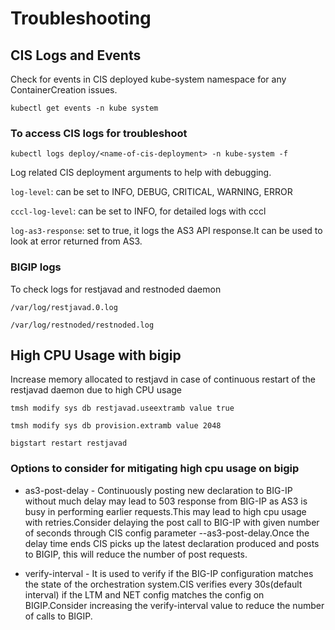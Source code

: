 # Troubleshooting

## CIS Logs and Events

Check for events in CIS deployed kube-system namespace for any ContainerCreation issues.

`kubectl get events -n kube system`

### To access CIS logs for troubleshoot

`kubectl logs deploy/<name-of-cis-deployment> -n kube-system -f`

Log related CIS deployment arguments to help with debugging.

`log-level`:  can be set to INFO, DEBUG, CRITICAL, WARNING, ERROR

`cccl-log-level`: can be set to INFO, for detailed logs with cccl

`log-as3-response`: set to true, it logs the AS3 API response.It can be used to look at error returned from AS3.

### BIGIP logs

To check logs for restjavad and restnoded daemon

`/var/log/restjavad.0.log`

`/var/log/restnoded/restnoded.log`

## High CPU Usage with bigip

Increase memory allocated to restjavd in case of continuous restart of the restjavad daemon due to high CPU usage

`tmsh modify sys db restjavad.useextramb value true`

`tmsh modify sys db provision.extramb value 2048`

`bigstart restart restjavad`

### Options to consider for mitigating high cpu usage on bigip

* as3-post-delay - Continuously posting new declaration to BIG-IP without much delay may lead to 503 response from BIG-IP as AS3 is busy in performing earlier requests.This may lead to high cpu usage with retries.Consider delaying
  the post call to BIG-IP with given number of seconds through CIS config parameter --as3-post-delay.Once the delay time ends CIS picks up the latest declaration produced and posts to BIGIP, this will reduce the number of post requests.
  
* verify-interval - It is used to verify if the BIG-IP configuration matches the state of the orchestration system.CIS verifies every 30s(default interval) if the LTM and NET config matches the config on BIGIP.Consider increasing the verify-interval value to reduce the number of calls to BIGIP.



